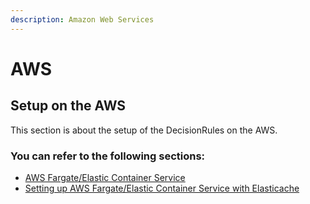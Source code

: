 ```yaml
---
description: Amazon Web Services
---
```


# AWS

## Setup on the AWS

This section is about the setup of the DecisionRules on the AWS.

### You can refer to the following sections:

* [AWS Fargate/Elastic Container Service](aws-fargate-elastic-container-service.md)
* [Setting up AWS Fargate/Elastic Container Service with Elasticache](setting-up-aws-fargate-elastic-container-service-with-elasticache.md)
